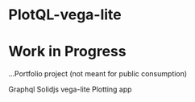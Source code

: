# PlotQL-vega-lite

# Work in Progress

...Portfolio project (not meant for public consumption)

Graphql Solidjs vega-lite Plotting app
